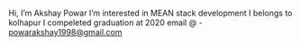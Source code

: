 Hi, I’m Akshay Powar
I’m interested in MEAN stack development
I belongs to kolhapur 
I compeleted graduation at 2020
email @ - powarakshay1998@gmail.com
